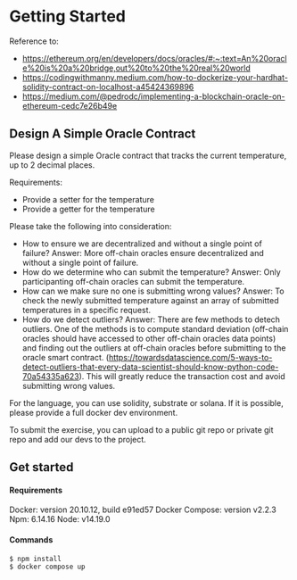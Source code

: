 # Getting Started

Reference to:

- https://ethereum.org/en/developers/docs/oracles/#:~:text=An%20oracle%20is%20a%20bridge,out%20to%20the%20real%20world
- https://codingwithmanny.medium.com/how-to-dockerize-your-hardhat-solidity-contract-on-localhost-a45424369896
- https://medium.com/@pedrodc/implementing-a-blockchain-oracle-on-ethereum-cedc7e26b49e

## Design A Simple Oracle Contract

Please design a simple Oracle contract that tracks the current temperature, up to 2 decimal
places.

Requirements:

- Provide a setter for the temperature
- Provide a getter for the temperature

Please take the following into consideration:

- How to ensure we are decentralized and without a single point of failure?
Answer: More off-chain oracles ensure decentralized and without a single point of failure.
- How do we determine who can submit the temperature?
Answer: Only participanting off-chain oracles can submit the temperature.
- How can we make sure no one is submitting wrong values?
Answer: To check the newly submitted temperature against an array of submitted temperatures in a specific request.
- How do we detect outliers?
Answer: There are few methods to detech outliers. One of the methods is to compute standard deviation (off-chain oracles should have accessed to other off-chain oracles data points) and finding out the outliers at off-chain oracles before submitting to the oracle smart contract. (https://towardsdatascience.com/5-ways-to-detect-outliers-that-every-data-scientist-should-know-python-code-70a54335a623). This will greatly reduce the transaction cost and avoid submitting wrong values.
  
For the language, you can use solidity, substrate or solana. If it is possible, please provide a full docker dev environment.

To submit the exercise, you can upload to a public git repo or private git repo and add our devs to the project.

## Get started

#### Requirements

Docker: version 20.10.12, build e91ed57
Docker Compose: version v2.2.3
Npm: 6.14.16
Node: v14.19.0

#### Commands

```shell
$ npm install
$ docker compose up
```